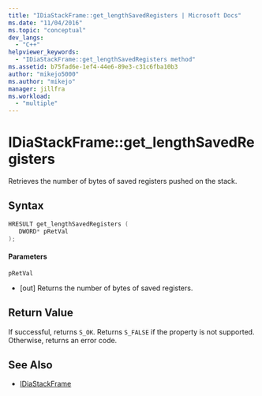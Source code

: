 ```yaml
---
title: "IDiaStackFrame::get_lengthSavedRegisters | Microsoft Docs"
ms.date: "11/04/2016"
ms.topic: "conceptual"
dev_langs:
  - "C++"
helpviewer_keywords:
  - "IDiaStackFrame::get_lengthSavedRegisters method"
ms.assetid: b75fad6e-1ef4-44e6-89e3-c31c6fba10b3
author: "mikejo5000"
ms.author: "mikejo"
manager: jillfra
ms.workload:
  - "multiple"
---
```

# IDiaStackFrame::get_lengthSavedRegisters
Retrieves the number of bytes of saved registers pushed on the stack.

## Syntax

```C++
HRESULT get_lengthSavedRegisters ( 
   DWORD* pRetVal
);
```

#### Parameters
 `pRetVal`
- [out] Returns the number of bytes of saved registers.

## Return Value
 If successful, returns `S_OK`. Returns `S_FALSE` if the property is not supported. Otherwise, returns an error code.

## See Also
- [IDiaStackFrame](../../debugger/debug-interface-access/idiastackframe.md)